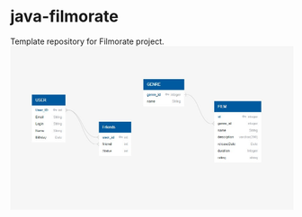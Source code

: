 # java-filmorate
Template repository for Filmorate project.
![This is an image!](https://github.com/EAnchugov/java-filmorate/blob/main/DB_scheme_1.jpg)
